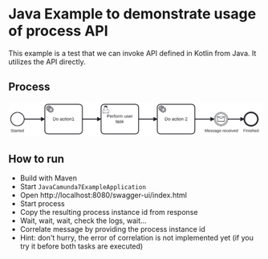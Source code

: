 # Java Example to demonstrate usage of process API

This example is a test that we can invoke API defined in Kotlin from Java. It utilizes the API directly.

## Process

![Service Task Process](src/main/resources/service-tasks.png)


## How to run

- Build with Maven
- Start `JavaCamunda7ExampleApplication`
- Open http://localhost:8080/swagger-ui/index.html
- Start process
- Copy the resulting process instance id from response
- Wait, wait, wait, check the logs, wait...
- Correlate message by providing the process instance id
- Hint: don't hurry, the error of correlation is not implemented yet (if you try it before both tasks are executed)
